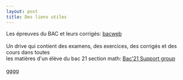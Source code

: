 ```yaml
---
layout: post
title: Des liens utiles
---
```

Les épreuves du BAC et leurs corrigés:   [bacweb](http://www.bacweb.tn/)\
\
Un drive qui contient des examens, des exercices, des corrigés et des cours dans toutes\
les matières d'un élève du bac 21 section math:   [Bac'21 Support group](https://drive.google.com/drive/folders/1SVKblvNKhom0MYyRLHjEqsPW3fevdus9)\
\
gggg

